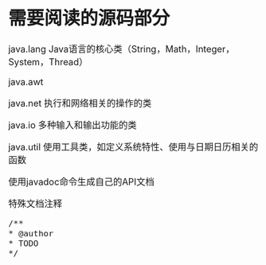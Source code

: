 <font size="4">

# 需要阅读的源码部分 #

java.lang Java语言的核心类（String，Math，Integer，System，Thread）

java.awt

java.net 执行和网络相关的操作的类

java.io 多种输入和输出功能的类

java.util 使用工具类，如定义系统特性、使用与日期日历相关的函数

使用javadoc命令生成自己的API文档

特殊文档注释
	
	/**
	* @author
	* TODO 
	*/


<font>